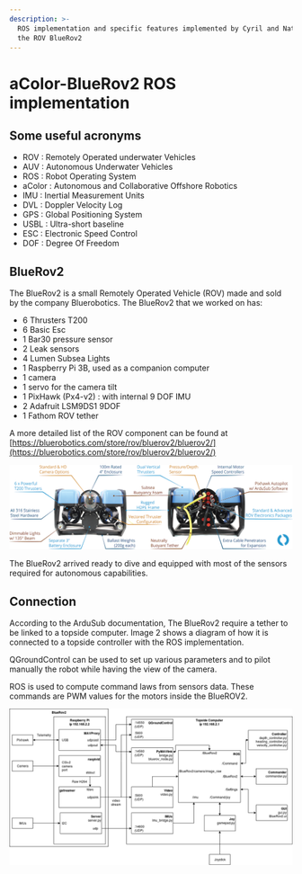 ```yaml
---
description: >-
  ROS implementation and specific features implemented by Cyril and Nathan for
  the ROV BlueRov2
---
```


# aColor-BlueRov2 ROS implementation

## Some useful acronyms

* ROV : Remotely Operated underwater Vehicles
* AUV : Autonomous Underwater Vehicles
* ROS : Robot Operating System
* aColor : Autonomous and Collaborative Offshore Robotics
* IMU : Inertial Measurement Units
* DVL : Doppler Velocity Log
* GPS : Global Positioning System
* USBL : Ultra-short baseline
* ESC : Electronic Speed Control
* DOF : Degree Of Freedom 

## BlueRov2 

The BlueRov2 is a small Remotely Operated Vehicle \(ROV\) made and sold by the company Bluerobotics. The BlueRov2 that we worked on has:

* 6 Thrusters T200
* 6 Basic Esc
* 1 Bar30 pressure sensor 
* 2 Leak sensors
* 4 Lumen Subsea Lights
* 1 Raspberry Pi 3B, used as a companion computer
* 1 camera
* 1 servo for the camera tilt
* 1 PixHawk \(Px4-v2\) : with internal 9 DOF IMU
* 2 Adafruit LSM9DS1 9DOF
* 1 Fathom ROV tether

A more detailed list of the ROV component can be found at [https://bluerobotics.com/store/rov/bluerov2/bluerov2/](https://bluerobotics.com/store/rov/bluerov2/bluerov2/)

![Image 1 : Overview of the BlueRov2](.gitbook/assets/bluerov2-features-small.png)

The BlueRov2 arrived ready to dive and equipped with most of the sensors required for autonomous capabilities.

## Connection

According to the ArduSub documentation, The BlueRov2 require a tether to be linked to a topside computer. Image 2 shows a diagram of how it is connected to a topside controller with the ROS implementation.

QGroundControl can be used to set up various parameters and to pilot manually the robot while having the view of the camera.

ROS is used to compute command laws from sensors data. These commands are PWM values for the motors inside the BlueROV2. 

![](.gitbook/assets/acolorbluerov2softdiagram.png)

